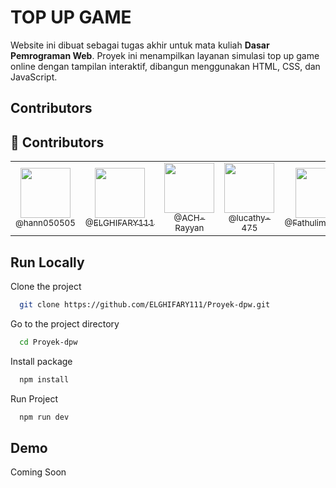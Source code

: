 # TOP UP GAME

Website ini dibuat sebagai tugas akhir untuk mata kuliah **Dasar Pemrograman Web**. Proyek ini menampilkan layanan simulasi top up game online dengan tampilan interaktif, dibangun menggunakan HTML, CSS, dan JavaScript.

<!--
![Logo](https://dev-to-uploads.s3.amazonaws.com/uploads/articles/th5xamgrr6se0x5ro4g6.png) -->

## Contributors

## 👥 Contributors

<table align="center">
  <tr>
    <td align="center">
      <a href="https://github.com/hann050505">
        <img src="https://avatars.githubusercontent.com/hann050505" width="80"/><br/>
        <sub>@hann050505</sub>
      </a>
    </td>
    <td align="center">
      <a href="https://github.com/ELGHIFARY111">
        <img src="https://avatars.githubusercontent.com/ELGHIFARY111" width="80"/><br/>
        <sub>@ELGHIFARY111</sub>
      </a>
    </td>
    <td align="center">
      <a href="https://github.com/ACH-Rayyan">
        <img src="https://avatars.githubusercontent.com/ACH-Rayyan" width="80"/><br/>
        <sub>@ACH-Rayyan</sub>
      </a>
    </td>
    <td align="center">
      <a href="https://github.com/lucathy-475">
        <img src="https://avatars.githubusercontent.com/lucathy-475" width="80"/><br/>
        <sub>@lucathy-475</sub>
      </a>
    </td>
    <td align="center">
      <a href="https://github.com/Fathulimann123">
        <img src="https://avatars.githubusercontent.com/Fathulimann123" width="80"/><br/>
        <sub>@Fathulimann123</sub>
      </a>
    </td>
    <td align="center">
      <a href="https://github.com/Roti18">
        <img src="https://avatars.githubusercontent.com/Roti18" width="80"/><br/>
        <sub>@Roti18</sub>
      </a>
    </td>
  </tr>
</table>

## Run Locally

Clone the project

```bash
  git clone https://github.com/ELGHIFARY111/Proyek-dpw.git
```

Go to the project directory

```bash
  cd Proyek-dpw
```

Install package

```bash
  npm install
```

Run Project

```bash
  npm run dev
```

## Demo

Coming Soon
